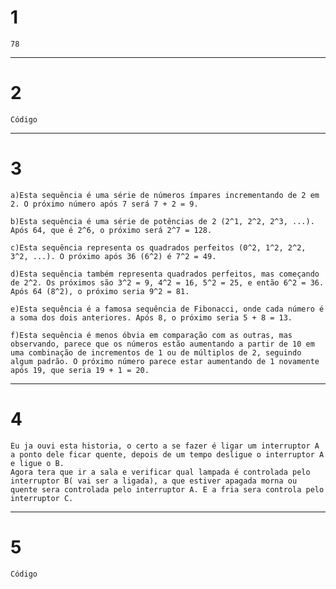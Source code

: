 # 1

    78
--------------------------------------------------------------------------------

# 2

    Código
--------------------------------------------------------------------------------

# 3

    a)Esta sequência é uma série de números ímpares incrementando de 2 em 2. O próximo número após 7 será 7 + 2 = 9.

    b)Esta sequência é uma série de potências de 2 (2^1, 2^2, 2^3, ...). Após 64, que é 2^6, o próximo será 2^7 = 128.

    c)Esta sequência representa os quadrados perfeitos (0^2, 1^2, 2^2, 3^2, ...). O próximo após 36 (6^2) é 7^2 = 49.

    d)Esta sequência também representa quadrados perfeitos, mas começando de 2^2. Os próximos são 3^2 = 9, 4^2 = 16, 5^2 = 25, e então 6^2 = 36. Após 64 (8^2), o próximo seria 9^2 = 81.

    e)Esta sequência é a famosa sequência de Fibonacci, onde cada número é a soma dos dois anteriores. Após 8, o próximo seria 5 + 8 = 13.

    f)Esta sequência é menos óbvia em comparação com as outras, mas observando, parece que os números estão aumentando a partir de 10 em uma combinação de incrementos de 1 ou de múltiplos de 2, seguindo algum padrão. O próximo número parece estar aumentando de 1 novamente após 19, que seria 19 + 1 = 20.

------------------------------------------------------------------------------------
# 4

    Eu ja ouvi esta historia, o certo a se fazer é ligar um interruptor A a ponto dele ficar quente, depois de um tempo desligue o interruptor A e ligue o B.
    Agora tera que ir a sala e verificar qual lampada é controlada pelo interruptor B( vai ser a ligada), a que estiver apagada morna ou quente sera controlada pelo interruptor A. E a fria sera controla pelo interruptor C.

------------------------------------------------------------------------------------

# 5

    Código
